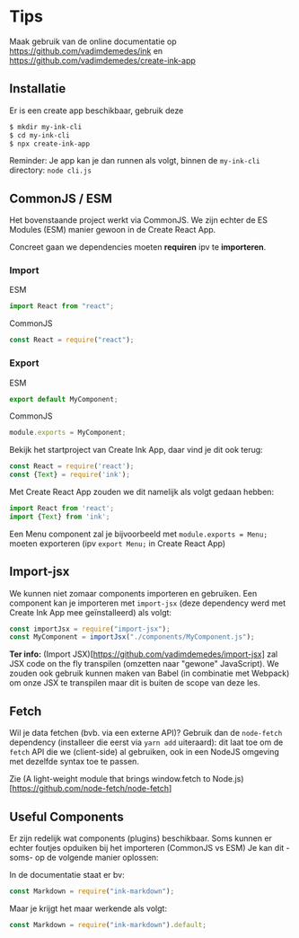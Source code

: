 # Tips

Maak gebruik van de online documentatie op https://github.com/vadimdemedes/ink en https://github.com/vadimdemedes/create-ink-app

## Installatie

Er is een create app beschikbaar, gebruik deze

```bash
$ mkdir my-ink-cli
$ cd my-ink-cli
$ npx create-ink-app
```

Reminder: Je app kan je dan runnen als volgt, binnen de `my-ink-cli` directory:
`node cli.js`


## CommonJS / ESM

Het bovenstaande project werkt via CommonJS. We zijn echter de ES Modules (ESM) manier gewoon in de Create React App.

Concreet gaan we dependencies moeten **requiren** ipv te **importeren**.

### Import

ESM

```js
import React from "react";
```

CommonJS

```js
const React = require("react");
```

### Export

ESM

```js
export default MyComponent;
```

CommonJS

```js
module.exports = MyComponent;
```

Bekijk het startproject van Create Ink App, daar vind je dit ook terug:
```js
const React = require('react'); 
const {Text} = require('ink');
```

Met Create React App zouden we dit namelijk als volgt gedaan hebben:
```js
import React from 'react'; 
import {Text} from 'ink';
```

Een Menu component zal je bijvoorbeeld met `module.exports = Menu;` moeten exporteren (ipv `export Menu;` in Create React App)

## Import-jsx

We kunnen niet zomaar components importeren en gebruiken. Een component kan je importeren met `import-jsx` (deze dependency werd met Create Ink App mee geïnstalleerd) als volgt:

```js
const importJsx = require("import-jsx");
const MyComponent = importJsx("./components/MyComponent.js");
```

**Ter info:** (Import JSX)[https://github.com/vadimdemedes/import-jsx] zal JSX code on the fly transpilen (omzetten naar "gewone" JavaScript). We zouden ook gebruik kunnen maken van Babel (in combinatie met Webpack) om onze JSX te transpilen maar dit is buiten de scope van deze les.

## Fetch
Wil je data fetchen (bvb. via een externe API)? Gebruik dan de `node-fetch` dependency (installeer die eerst via `yarn add` uiteraard): dit laat toe om de `fetch` API die we (client-side) al gebruiken, ook in een NodeJS omgeving met dezelfde syntax toe te passen.

Zie (A light-weight module that brings window.fetch to Node.js)[https://github.com/node-fetch/node-fetch]


## Useful Components

Er zijn redelijk wat components (plugins) beschikbaar. Soms kunnen er echter foutjes opduiken bij het importeren (CommonJS vs ESM)
Je kan dit -soms- op de volgende manier oplossen:

In de documentatie staat er bv:

```js
const Markdown = require("ink-markdown");
```

Maar je krijgt het maar werkende als volgt:

```js
const Markdown = require("ink-markdown").default;
```
